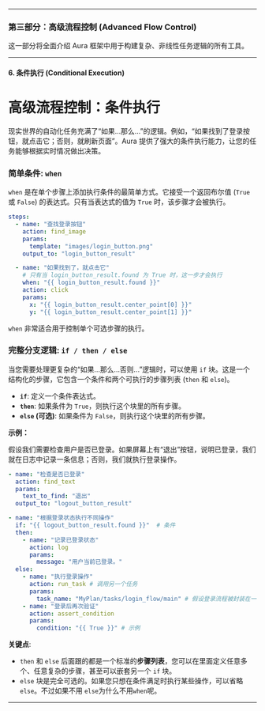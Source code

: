 
---

### **第三部分：高级流程控制 (Advanced Flow Control)**

这一部分将全面介绍 Aura 框架中用于构建复杂、非线性任务逻辑的所有工具。

---

#### **6. 条件执行 (Conditional Execution)**


# **高级流程控制：条件执行**

现实世界的自动化任务充满了“如果...那么...”的逻辑。例如，“如果找到了登录按钮，就点击它；否则，就刷新页面”。Aura 提供了强大的条件执行能力，让您的任务能够根据实时情况做出决策。

### **简单条件: `when`**

`when` 是在单个步骤上添加执行条件的最简单方式。它接受一个返回布尔值 (`True` 或 `False`) 的表达式。只有当表达式的值为 `True` 时，该步骤才会被执行。

```yaml
steps:
  - name: "查找登录按钮"
    action: find_image
    params:
      template: "images/login_button.png"
    output_to: "login_button_result"

  - name: "如果找到了，就点击它"
    # 只有当 login_button_result.found 为 True 时，这一步才会执行
    when: "{{ login_button_result.found }}"
    action: click
    params:
      x: "{{ login_button_result.center_point[0] }}"
      y: "{{ login_button_result.center_point[1] }}"
```

`when` 非常适合用于控制单个可选步骤的执行。

### **完整分支逻辑: `if / then / else`**

当您需要处理更复杂的“如果...那么...否则...”逻辑时，可以使用 `if` 块。这是一个结构化的步骤，它包含一个条件和两个可执行的步骤列表 (`then` 和 `else`)。

*   **`if`**: 定义一个条件表达式。
*   **`then`**: 如果条件为 `True`，则执行这个块里的所有步骤。
*   **`else` (可选)**: 如果条件为 `False`，则执行这个块里的所有步骤。

**示例：**

假设我们需要检查用户是否已登录。如果屏幕上有“退出”按钮，说明已登录，我们就在日志中记录一条信息；否则，我们就执行登录操作。

```yaml
- name: "检查是否已登录"
  action: find_text
  params:
    text_to_find: "退出"
  output_to: "logout_button_result"

- name: "根据登录状态执行不同操作"
  if: "{{ logout_button_result.found }}"  # 条件
  then:
    - name: "记录已登录状态"
      action: log
      params:
        message: "用户当前已登录。"
  else:
    - name: "执行登录操作"
      action: run_task # 调用另一个任务
      params:
        task_name: "MyPlan/tasks/login_flow/main" # 假设登录流程被封装在一个子任务里
    - name: "登录后再次验证"
      action: assert_condition
      params:
        condition: "{{ True }}" # 示例
```

**关键点**:
*   `then` 和 `else` 后面跟的都是一个标准的**步骤列表**，您可以在里面定义任意多个、任意复杂的步骤，甚至可以嵌套另一个 `if` 块。
*   `else` 块是完全可选的。如果您只想在条件满足时执行某些操作，可以省略 `else`。不过如果不用 `else`为什么不用`when`呢。

---



